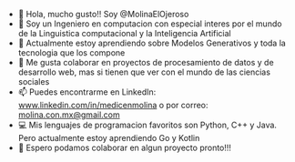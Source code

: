 - 👋 Hola, mucho gusto!! Soy @MolinaElOjeroso
- 👀 Soy un Ingeniero en computacion con especial interes por el mundo de la Linguistica computacional y la Inteligencia Artificial
- 🌱 Actualmente estoy aprendiendo sobre Modelos Generativos y toda la tecnologia que los compone
- 💞️ Me gusta colaborar en proyectos de procesamiento de datos y de desarrollo web, mas si tienen que ver con el mundo de las ciencias sociales
- 📫 Puedes encontrarme en LinkedIn: www.linkedin.com/in/medicenmolina o por correo: molina.con.mx@gmail.com
- :computer: Mis lenguajes de programacion favoritos son Python, C++ y Java. Pero actualmente estoy aprendiendo Go y Kotlin
- :rocket: Espero podamos colaborar en algun proyecto pronto!!!

